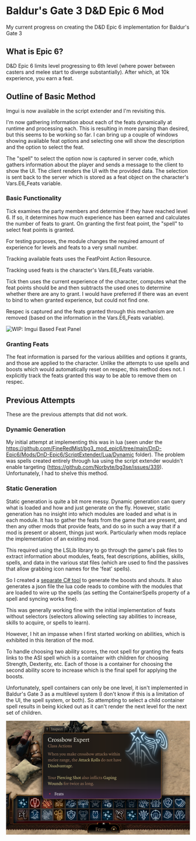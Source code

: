 # Baldur's Gate 3 D&amp;D Epic 6 Mod

My current progress on creating the D&amp;D Epic 6 implementation for Baldur's Gate 3

## What is Epic 6?
D&amp;D Epic 6 limits level progressing to 6th level (where power between casters and melee start to diverge substantially). After which, at 10k experience, you earn a feat.

## Outline of Basic Method

Imgui is now available in the script extender and I'm revisiting this. 

I'm now gathering information about each of the feats dynamically at runtime and processing each. This is resulting in more parsing than desired, but this seems to be working so far. I can bring up a couple of windows showing available feat options and selecting one will show the description and the option to select the feat.

The "spell" to select the option now is captured in server code, which gathers information about the player and sends a message to the client to show the UI. The client renders the UI with the provided data. The selection is sent back to the server which is stored as a feat object on the character's Vars.E6_Feats variable.

### Basic Functionality

Tick examines the party members and determine if they have reached level 6. If so, it determines how much experience has been earned and calculates the number of feats to grant. On granting the first feat point, the "spell" to select feat points is granted.

For testing purposes, the module changes the required amount of experience for levels and feats to a very small number.

Tracking available feats uses the FeatPoint Action Resource.

Tracking used feats is the character's Vars.E6_Feats variable.

Tick then uses the current experience of the character, computes what the feat points should be and then subtracts the used ones to determine whether there are any to grant. I would have preferred if there was an event to bind to when granted experience, but could not find one.

Respec is captured and the feats granted through this mechanism are removed (based on the information in the Vars.E6_Feats variable).

![WIP: Imgui Based Feat Panel](Readme_Assets/Imgui_Sample.png)

### Granting Feats

The feat information is parsed for the various abilities and options it grants, and those are applied to the character. Unlike the attempts to use spells and boosts which would automatically reset on respec, this method does not. I explicitly track the feats granted this way to be able to remove them on respec.

## Previous Attempts

These are the previous attempts that did not work.

### Dynamic Generation

My initial attempt at implementing this was in lua (seen under the https://github.com/FineRedMist/bg3_mod_epic6/tree/main/DnD-Epic6/Mods/DnD-Epic6/ScriptExtender/Lua/Dynamic folder). The problem was spells created entirely through lua using the script extender wouldn't enable targeting (https://github.com/Norbyte/bg3se/issues/339). Unfortunately, I had to shelve this method.

### Static Generation

Static generation is quite a bit more messy. Dynamic generation can query what is loaded and how and just generate on the fly. However, static generation has no insight into which modules are loaded and what is in each module. It has to gather the feats from the game that are present, and then any other mods that provide feats, and do so in such a way that if a mod is present or absent, things just work. Particularly when mods replace the implementation of an existing mod.

This required using the LSLib library to go through the game's pak files to extract information about modules, feats, feat descriptions, abilities, skills, spells, and data in the various stat files (which are used to find the passives that allow grabbing icon names for the 'feat' spells).

So I created a [separate C# tool](https://github.com/FineRedMist/bg3_feat_generator_dotnet) to generate the boosts and shouts. It also generates a json file the lua code reads to combine with the modules that are loaded to wire up the spells (as setting the ContainerSpells property of a spell and syncing works fine).

This was generally working fine with the initial implementation of feats without selectors (selectors allowing selecting say abilities to increase, skills to acquire, or spells to learn).

However, I hit an impasse when I first started working on abilities, which is exhibited in this iteration of the mod.

To handle choosing two ability scores, the root spell for granting the feats links to the ASI spell which is a container with children for choosing Strength, Dexterity, etc. Each of those is a container for choosing the second ability score to increase which is the final spell for applying the boosts.

Unfortunately, spell containers can only be one level, it isn't implemented in Baldur's Gate 3 as a multilevel system (I don't know if this is a limitation of the UI, the spell system, or both). So attempting to select a child container spell results in being kicked out as it can't render the next level for the next set of children.

![Deprecated Spell Based Feat Panel](Readme_Assets/FeatPanel.png)
